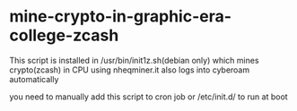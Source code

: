 # mine-crypto-in-graphic-era-college-zcash
This script is installed in /usr/bin/init1z.sh(debian only) which mines crypto(zcash) in CPU using nheqminer.it also logs into cyberoam automatically 

you need to manually add this script to cron job or /etc/init.d/ to run at boot
